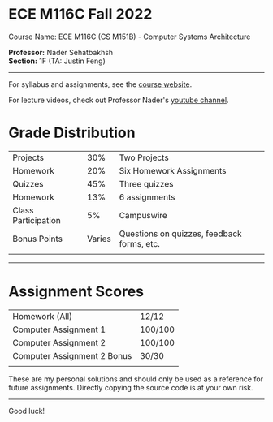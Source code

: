 # ECE M116C Fall 2022
Course Name:  ECE M116C (CS M151B) - Computer Systems Architecture

**Professor:** Nader Sehatbakhsh <br>
**Section:** 1F (TA: Justin Feng)
<hr>

For syllabus and assignments, see the [course website](https://ssysarch.github.io/ECE_M116C-CS_M151B/F22/index.html).

For lecture videos, check out Professor Nader's [youtube channel](https://www.youtube.com/playlist?list=PLaKHzyoPLvX33JfOAQKE3R6uyFAO05Ysz).

# Grade Distribution

|                       |            |                               |
| --------------------- | ---------- | ----------------------------- |
| Projects              | 30%        | Two Projects                  |
| Homework              | 20%        | Six Homework Assignments      |
| Quizzes               | 45%        | Three quizzes                 |
| Homework              | 13%        | 6 assignments                 |
| Class Participation   | 5%         | Campuswire                    |
| Bonus Points          | Varies     | Questions on quizzes, feedback forms, etc.|
|                       |            |                               |

<hr>

# Assignment Scores

|                       |            |                               
| --------------------- | ---------- | 
| Homework (All)        | 12/12      |
| Computer Assignment 1          | 100/100    | 
| Computer Assignment 2          | 100/100    | 
| Computer Assignment 2 Bonus         | 30/30    | 
|                       |            |    

These are my personal solutions and should only be used as a reference for future assignments. Directly copying the source code is at your own risk.
<hr>

Good luck!

